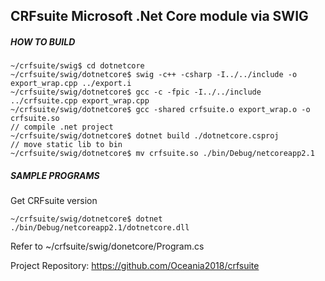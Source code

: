 ﻿## CRFsuite Microsoft .Net Core module via SWIG

##### HOW TO BUILD

````shell
~/crfsuite/swig$ cd dotnetcore
~/crfsuite/swig/dotnetcore$ swig -c++ -csharp -I../../include -o export_wrap.cpp ../export.i
~/crfsuite/swig/dotnetcore$ gcc -c -fpic -I../../include ../crfsuite.cpp export_wrap.cpp
~/crfsuite/swig/dotnetcore$ gcc -shared crfsuite.o export_wrap.o -o crfsuite.so
// compile .net project
~/crfsuite/swig/dotnetcore$ dotnet build ./dotnetcore.csproj
// move static lib to bin
~/crfsuite/swig/dotnetcore$ mv crfsuite.so ./bin/Debug/netcoreapp2.1
````



##### SAMPLE PROGRAMS
Get CRFsuite version
````shell
~/crfsuite/swig/dotnetcore$ dotnet ./bin/Debug/netcoreapp2.1/dotnetcore.dll
````
Refer to ~/crfsuite/swig/donetcore/Program.cs

Project Repository: https://github.com/Oceania2018/crfsuite

